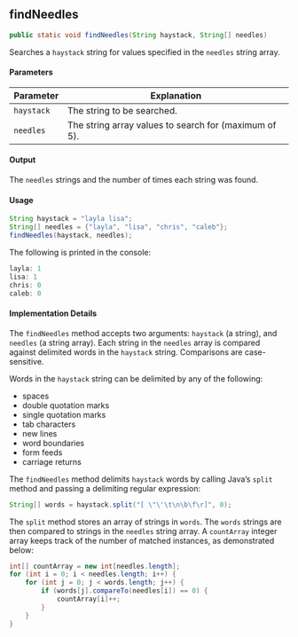 ## findNeedles

```java
public static void findNeedles(String haystack, String[] needles)
```

Searches a `haystack` string for values specified in the `needles` string array.

#### Parameters

Parameter | Explanation
------------ | -------------
`haystack` | The string to be searched.
`needles` | The string array values to search for (maximum of 5).

#### Output
The `needles` strings and the number of times each string was found.

#### Usage
```java
String haystack = "layla lisa";
String[] needles = {"layla", "lisa", "chris", "caleb"};
findNeedles(haystack, needles);
```

The following is printed in the console:

```java
layla: 1
lisa: 1
chris: 0
caleb: 0
```

#### Implementation Details

The `findNeedles` method accepts two arguments: `haystack` (a string), and `needles` (a string array). Each string in the `needles` array is compared against delimited words in the `haystack` string. Comparisons are case-sensitive.

Words in the `haystack` string can be delimited by any of the following:

- spaces
- double quotation marks
- single quotation marks
- tab characters
- new lines
- word boundaries
- form feeds
- carriage returns

The `findNeedles` method delimits `haystack` words by calling Java’s `split` method and passing a delimiting regular expression:

```java
String[] words = haystack.split("[ \"\'\t\n\b\f\r]", 0);
```

The `split` method stores an array of strings in `words`. The `words` strings are then compared to strings in the `needles` string array. A `countArray` integer array keeps track of the number of matched instances, as demonstrated below:

```java
int[] countArray = new int[needles.length];
for (int i = 0; i < needles.length; i++) {
	for (int j = 0; j < words.length; j++) {
		if (words[j].compareTo(needles[i]) == 0) {
			countArray[i]++;
		}
	}
}
```
